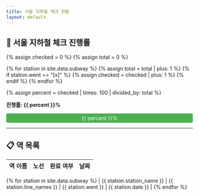 ```yaml
---
title: 서울 지하철 체크 현황
layout: default
---
```


## 🚌 서울 지하철 체크 진행률

{% assign checked = 0 %}
{% assign total = 0 %}

{% for station in site.data.subway %}
{% assign total = total | plus: 1 %}
{% if station.went == "[x]" %}
{% assign checked = checked | plus: 1 %}
{% endif %}
{% endfor %}

{% assign percent = checked | times: 100 | divided_by: total %}

<p><strong>진행률: {{ percent }}%</strong></p>
<div style="width: 100%; background: #eee; border-radius: 4px;">
  <div style="width: {{ percent }}%; background: #4caf50; color: white; padding: 4px 0; border-radius: 4px; text-align: center;">
    {{ percent }}%
  </div>
</div>

---

## 📋 역 목록

| 역 이름 | 노선 | 완료 여부 | 날짜 |
|---------|------|------------|-------|
{% for station in site.data.subway %}
| {{ station.station_name }} | {{ station.line_names }} | {{ station.went }} | {{ station.date }} |
{% endfor %}
